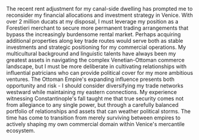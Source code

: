 The recent rent adjustment for my canal-side dwelling has prompted me to reconsider my financial allocations and investment strategy in Venice. With over 2 million ducats at my disposal, I must leverage my position as a Forestieri merchant to secure more permanent trading arrangements that bypass the increasingly burdensome rental market. Perhaps acquiring additional properties along key trade routes would serve both as stable investments and strategic positioning for my commercial operations. My multicultural background and linguistic talents have always been my greatest assets in navigating the complex Venetian-Ottoman commerce landscape, but I must be more deliberate in cultivating relationships with influential patricians who can provide political cover for my more ambitious ventures. The Ottoman Empire's expanding influence presents both opportunity and risk - I should consider diversifying my trade networks westward while maintaining my eastern connections. My experience witnessing Constantinople's fall taught me that true security comes not from allegiance to any single power, but through a carefully balanced portfolio of relationships and assets that can weather political storms. The time has come to transition from merely surviving between empires to actively shaping my own commercial domain within Venice's mercantile ecosystem.
